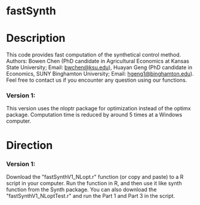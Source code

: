 # fastSynth

# Description  
This code provides fast computation of the synthetical control method. Authors: Bowen Chen (PhD candidate in Agricultural Economics at Kansas State University; Email: bwchen@ksu.edu), Huayan Geng (PhD candidate in Economics, SUNY Binghamton University; Email: hgeng1@binghamton.edu). Feel free to contact us if you encounter any question using our functions. 


### Version 1:
This version uses the nloptr package for optimization instead of the optimx package. Computation time is reduced by around 5 times at a Windows computer.   

# Direction

### Version 1:  
Download the "fastSynthV1_NLopt.r" function (or copy and paste) to a R script in your computer. Run the function in R, and then use it like synth function from the Synth package. You can also download the "fastSynthV1_NLoptTest.r" and run the Part 1 and Part 3 in the script.  

<Unfinished>
